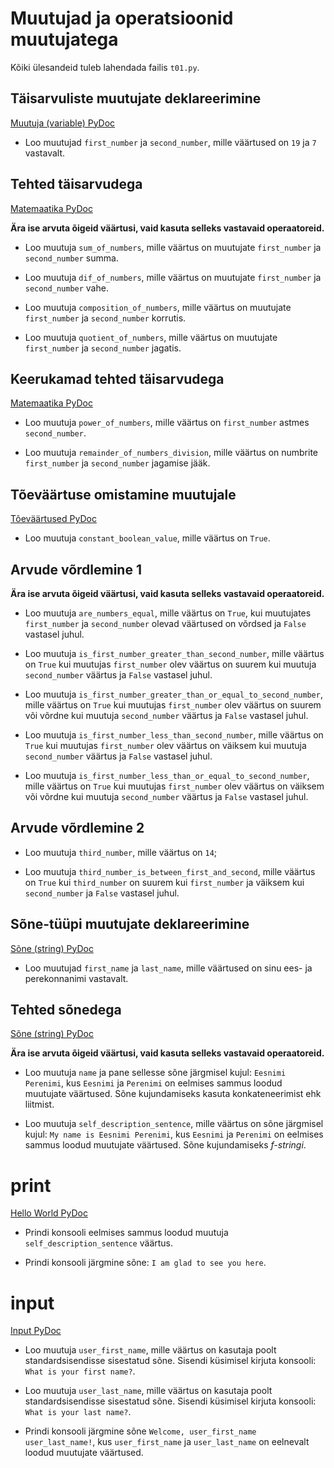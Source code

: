 # Muutujad ja operatsioonid muutujatega

Kõiki ülesandeid tuleb lahendada failis `t01.py`. 

## Täisarvuliste muutujate deklareerimine

[Muutuja (variable) PyDoc](https://ained.ttu.ee/pydoc/variable.html "variable")

* Loo muutujad `first_number` ja `second_number`, mille väärtused on `19` ja `7` vastavalt. 

## Tehted täisarvudega

[Matemaatika PyDoc](https://ained.ttu.ee/pydoc/math.html "math")

__Ära ise arvuta õigeid väärtusi, vaid kasuta selleks vastavaid operaatoreid.__

* Loo muutuja `sum_of_numbers`, mille väärtus on muutujate `first_number` ja `second_number` summa.

* Loo muutuja `dif_of_numbers`, mille väärtus on muutujate `first_number` ja `second_number` vahe.

* Loo muutuja `composition_of_numbers`, mille väärtus on muutujate `first_number` ja `second_number` korrutis.

* Loo muutuja `quotient_of_numbers`, mille väärtus on muutujate `first_number` ja `second_number` jagatis.

## Keerukamad tehted täisarvudega

[Matemaatika PyDoc](https://ained.ttu.ee/pydoc/math.html "math")

* Loo muutuja `power_of_numbers`, mille väärtus on `first_number` astmes `second_number`.

* Loo muutuja `remainder_of_numbers_division`, mille väärtus on numbrite `first_number` ja `second_number` jagamise jääk.

## Tõeväärtuse omistamine muutujale

[Tõeväärtused PyDoc](https://ained.ttu.ee/pydoc/if_statements.html "boolean")

* Loo muutuja `constant_boolean_value`, mille väärtus on `True`.

## Arvude võrdlemine 1

__Ära ise arvuta õigeid väärtusi, vaid kasuta selleks vastavaid operaatoreid.__

* Loo muutuja `are_numbers_equal`, mille väärtus on `True`, kui muutujates `first_number` ja `second_number` olevad väärtused on võrdsed ja `False` vastasel juhul.

* Loo muutuja `is_first_number_greater_than_second_number`, mille väärtus on `True` kui muutujas `first_number` olev väärtus on suurem kui muutuja `second_number` väärtus ja `False` vastasel juhul.

* Loo muutuja `is_first_number_greater_than_or_equal_to_second_number`, mille väärtus on `True` kui muutujas `first_number` olev väärtus on suurem või võrdne kui muutuja `second_number` väärtus ja `False` vastasel juhul.

* Loo muutuja `is_first_number_less_than_second_number`, mille väärtus on `True` kui muutujas `first_number` olev väärtus on väiksem kui muutuja `second_number` väärtus ja `False` vastasel juhul.

* Loo muutuja `is_first_number_less_than_or_equal_to_second_number`, mille väärtus on `True` kui muutujas `first_number` olev väärtus on väiksem või võrdne kui muutuja `second_number` väärtus ja `False` vastasel juhul.

## Arvude võrdlemine 2

* Loo muutuja `third_number`, mille väärtus on `14`;

* Loo muutuja `third_number_is_between_first_and_second`, mille väärtus on `True` kui `third_number` on suurem kui `first_number` ja väiksem kui `second_number` ja `False` vastasel juhul.

## Sõne-tüüpi muutujate deklareerimine 

[Sõne (string) PyDoc](https://ained.ttu.ee/pydoc/string.html "string")

* Loo muutujad `first_name` ja `last_name`, mille väärtused on sinu ees- ja perekonnanimi vastavalt. 

## Tehted sõnedega

[Sõne (string) PyDoc](https://ained.ttu.ee/pydoc/string.html "string")

__Ära ise arvuta õigeid väärtusi, vaid kasuta selleks vastavaid operaatoreid.__

* Loo muutuja `name` ja pane sellesse sõne järgmisel kujul: `Eesnimi Perenimi`, kus `Eesnimi` ja `Perenimi` on eelmises sammus loodud muutujate väärtused. Sõne kujundamiseks kasuta konkateneerimist ehk liitmist.

* Loo muutuja `self_description_sentence`, mille väärtus on sõne järgmisel kujul: `My name is Eesnimi Perenimi`, kus `Eesnimi` ja `Perenimi` on eelmises sammus loodud muutujate väärtused. Sõne kujundamiseks _f-stringi_.

# print

[Hello World PyDoc](https://ained.ttu.ee/pydoc/hello_world.html "hello world")

* Prindi konsooli eelmises sammus loodud muutuja `self_description_sentence` väärtus.

* Prindi konsooli järgmine sõne: `I am glad to see you here`.

# input

[Input PyDoc](https://ained.ttu.ee/pydoc/input.html "input")

* Loo muutuja `user_first_name`, mille väärtus on kasutaja poolt standardsisendisse sisestatud sõne. Sisendi küsimisel kirjuta konsooli: `What is your first name?`. 

* Loo muutuja `user_last_name`, mille väärtus on kasutaja poolt standardsisendisse sisestatud sõne. Sisendi küsimisel kirjuta konsooli: `What is your last name?`. 

* Prindi konsooli järgmine sõne `Welcome, user_first_name user_last_name!`, kus `user_first_name` ja `user_last_name` on eelnevalt loodud muutujate väärtused.